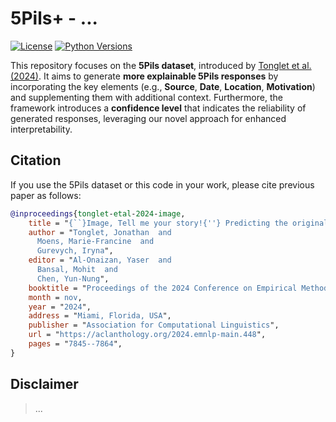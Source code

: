 # 5Pils+ - ...
[![License](https://img.shields.io/github/license/UKPLab/ukp-project-template)](https://opensource.org/licenses/Apache-2.0)
[![Python Versions](https://img.shields.io/badge/Python-3.10-blue.svg?style=flat&logo=python&logoColor=white)](https://www.python.org/)

This repository focuses on the **5Pils dataset**, introduced by [Tonglet et al. (2024)](https://aclanthology.org/2024.emnlp-main.448). It aims to generate **more explainable 5Pils responses** by incorporating the key elements (e.g., **Source**, **Date**, **Location**, **Motivation**) and supplementing them with additional context. Furthermore, the framework introduces a **confidence level** that indicates the reliability of generated responses, leveraging our novel approach for enhanced interpretability.


## Citation

If you use the 5Pils dataset or this code in your work, please cite previous paper as follows:

```bibtex 
@inproceedings{tonglet-etal-2024-image,
    title = "{``}Image, Tell me your story!{''} Predicting the original meta-context of visual misinformation",
    author = "Tonglet, Jonathan  and
      Moens, Marie-Francine  and
      Gurevych, Iryna",
    editor = "Al-Onaizan, Yaser  and
      Bansal, Mohit  and
      Chen, Yun-Nung",
    booktitle = "Proceedings of the 2024 Conference on Empirical Methods in Natural Language Processing",
    month = nov,
    year = "2024",
    address = "Miami, Florida, USA",
    publisher = "Association for Computational Linguistics",
    url = "https://aclanthology.org/2024.emnlp-main.448",
    pages = "7845--7864",
}
```

## Disclaimer

> ...
